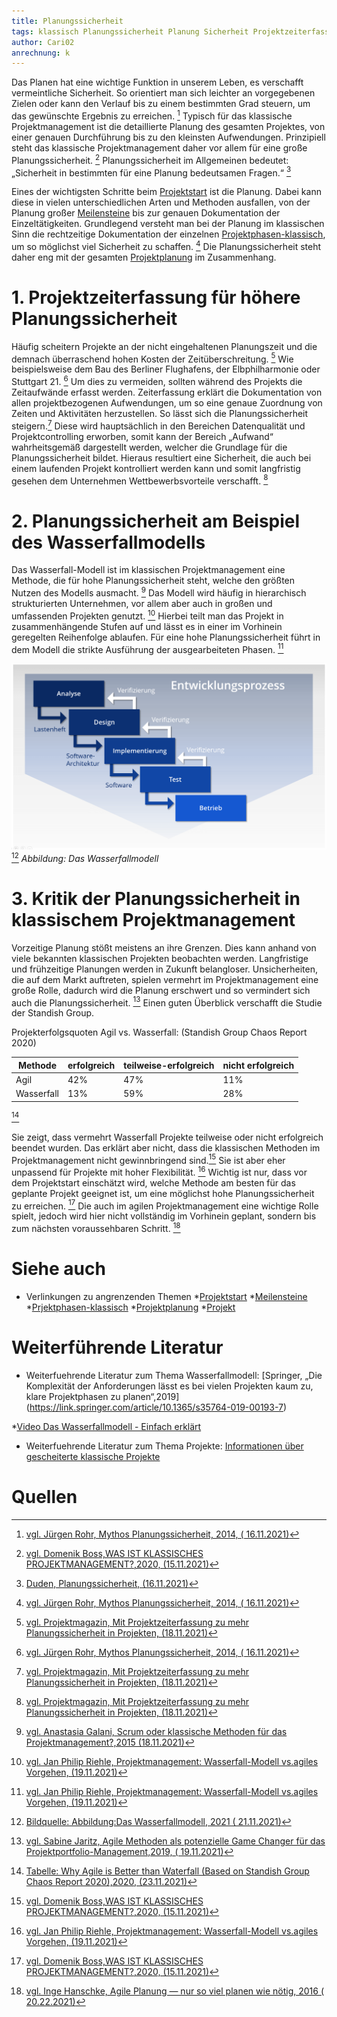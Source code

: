 ```yaml
---
title: Planungssicherheit
tags: klassisch Planungssicherheit Planung Sicherheit Projektzeiterfassung Wasserfallmodell
author: Cari02
anrechnung: k 
---
```


Das Planen hat eine wichtige Funktion in unserem Leben, es verschafft vermeintliche Sicherheit.
So orientiert man sich leichter an vorgegebenen Zielen oder kann den Verlauf bis zu einem bestimmten Grad steuern, 
um das gewünschte Ergebnis zu erreichen. [^1] 
Typisch für das klassische Projektmanagement ist die detaillierte Planung des gesamten Projektes, 
von einer genauen Durchführung bis zu den kleinsten Aufwendungen.
Prinzipiell steht das klassische Projektmanagement daher vor allem für eine große Planungssicherheit. [^2]
Planungssicherheit im Allgemeinen bedeutet: „Sicherheit in bestimmten für eine Planung bedeutsamen Fragen.“ [^3]


Eines der wichtigsten Schritte beim [Projektstart](Projektstart.md) ist die Planung. 
Dabei kann diese in vielen unterschiedlichen Arten und Methoden ausfallen, von der Planung großer [Meilensteine](Meilensteine.md) 
bis zur genauen Dokumentation der Einzeltätigkeiten. Grundlegend versteht man bei der Planung im klassischen Sinn die rechtzeitige 
Dokumentation der einzelnen [Projektphasen-klassisch](Projektphasen_klassisch.md), um so möglichst viel Sicherheit zu schaffen. [^1]
Die Planungssicherheit steht daher eng mit der gesamten [Projektplanung](Projektplanung.md) im Zusammenhang.


# 1.	Projektzeiterfassung für höhere Planungssicherheit

Häufig scheitern Projekte an der nicht eingehaltenen Planungszeit und die demnach überraschend hohen Kosten der Zeitüberschreitung. [^4]
Wie beispielsweise dem Bau des Berliner Flughafens, der Elbphilharmonie oder Stuttgart 21. [^1]
Um dies zu vermeiden, sollten während des Projekts die Zeitaufwände erfasst werden. 
Zeiterfassung erklärt die Dokumentation von allen projektbezogenen Aufwendungen, um so eine genaue Zuordnung von Zeiten und Aktivitäten herzustellen. 
So lässt sich die Planungssicherheit steigern.[^4]
Diese wird hauptsächlich in den Bereichen Datenqualität und Projektcontrolling erworben, 
somit kann der Bereich „Aufwand“ wahrheitsgemäß dargestellt werden, welcher die Grundlage für die Planungssicherheit bildet.
Hieraus resultiert eine Sicherheit, die auch bei einem laufenden Projekt kontrolliert werden kann und somit langfristig gesehen 
dem Unternehmen Wettbewerbsvorteile verschafft. [^4]

# 2.  Planungssicherheit am Beispiel des Wasserfallmodells

Das Wasserfall-Modell ist im klassischen Projektmanagement eine Methode, die für hohe Planungssicherheit steht, 
welche den größten Nutzen des Modells ausmacht. [^5]
Das Modell wird häufig in hierarchisch strukturierten Unternehmen, vor allem aber auch in großen und umfassenden Projekten genutzt. [^6]
Hierbei teilt man das Projekt in zusammenhängende Stufen auf und lässt es in einer im Vorhinein geregelten Reihenfolge ablaufen.
Für eine hohe Planungssicherheit führt in dem Modell die strikte Ausführung der ausgearbeiteten Phasen. [^6]

![Wasserfallmodell](Planungssicherheit/wasserfallmodell.png) [^9]
*Abbildung: Das Wasserfallmodell*

# 3.	Kritik der Planungssicherheit in klassischem Projektmanagement

Vorzeitige Planung stößt meistens an ihre Grenzen. Dies kann anhand von viele bekannten klassischen Projekten beobachten werden. 
Langfristige und frühzeitige Planungen werden in Zukunft belangloser. Unsicherheiten, die auf dem Markt auftreten, 
spielen vermehrt im Projektmanagement eine große Rolle, dadurch wird die Planung erschwert und so vermindert sich auch die Planungssicherheit. [^7]
Einen guten Überblick verschafft die Studie der Standish Group.

Projekterfolgsquoten Agil vs. Wasserfall: (Standish Group Chaos Report 2020)

| Methode       | erfolgreich   |   teilweise-erfolgreich  |   nicht erfolgreich  |
| ------------- | ------------- |--------------------------|----------------------|
| Agil          |      42%      |            47%           |          11%         |
| Wasserfall    |      13%      |            59%           |          28%         |
 
[^10]

Sie zeigt, dass vermehrt Wasserfall Projekte teilweise oder nicht erfolgreich beendet wurden.
Das erklärt aber nicht, dass die klassischen Methoden im Projektmanagement nicht gewinnbringend sind.[^2]
Sie ist aber eher unpassend für Projekte mit hoher Flexibilität. [^6]
Wichtig ist nur, dass vor dem Projektstart einschätzt wird, welche Methode am besten für das geplante Projekt geeignet ist, 
um eine möglichst hohe Planungssicherheit zu erreichen. [^2]
Die auch im agilen Projektmanagement eine wichtige Rolle spielt, jedoch wird hier nicht vollständig im Vorhinein geplant, 
sondern bis zum nächsten voraussehbaren Schritt. [^8]


# Siehe auch

* Verlinkungen zu angrenzenden Themen
*[Projektstart](Projektstart.md)
*[Meilensteine](Meilensteine.md)
*[Prjektphasen-klassisch](Projektphasen_klassisch.md)
*[Projektplanung](Projektplanung.md)
*[Projekt](Projekt.md)

# Weiterführende Literatur

* Weiterfuehrende Literatur zum Thema Wasserfallmodell: 
[Springer, „Die Komplexität der Anforderungen lässt es bei vielen Projekten kaum zu, klare Projektphasen zu planen“,2019]
(https://link.springer.com/article/10.1365/s35764-019-00193-7)

*[Video Das Wasserfallmodell - Einfach erklärt]( https://www.youtube.com/watch?v=YBwqVx2Prlk)
* Weiterfuehrende Literatur zum Thema Projekte: 
[Informationen über gescheiterte klassische Projekte]( http://projekt-manager.eu/gescheiterte-projekte.html)


# Quellen

[^1]: [vgl. Jürgen Rohr, Mythos Planungssicherheit, 2014, ( 16.11.2021)](https://books.google.de/books?hl=de&lr=&id=8XOQAwAAQBAJ&oi=fnd&pg=PA5&dq=Planungssicherheit+in+Projekten&ots=yVQHLggrPE&sig=XH8vEIV_nv5SkuaSuKd2qLMjToM#v=onepage&q&f=false)
[^2]: [vgl. Domenik Boss,WAS IST KLASSISCHES PROJEKTMANAGEMENT?,2020, (15.11.2021)](https://www.agile-heroes.de/magazine/was-ist-klassisches-projektmanagement/)
[^3]: [Duden, Planungssicherheit, (16.11.2021)](https://www.duden.de/rechtschreibung/Planungssicherheit)
[^4]: [vgl. Projektmagazin, Mit Projektzeiterfassung zu mehr Planungssicherheit in Projekten, (18.11.2021)](https://www.projektmagazin.de/artikel/mit-projektzeiterfassung-zu-mehr-planungssicherheit-projekten_77071)
[^5]: [vgl. Anastasia Galani, Scrum oder klassische Methoden für das Projektmanagement?,2015 (18.11.2021)](https://galaniprojects.de/2015/09/14/scrum-oder-klassische-methoden-fuer-das-projektmaangement/)
[^6]: [vgl. Jan Philip Riehle, Projektmanagement: Wasserfall-Modell vs.agiles Vorgehen, (19.11.2021)](https://www.pinuts.de/projektmanagement-wasserfall-modell-gegen-agiles-arbeiten)
[^7]: [vgl. Sabine Jaritz, Agile Methoden als potenzielle Game Changer für das Projektportfolio-Management,2019, ( 19.11.2021)](https://link.springer.com/chapter/10.1007/978-3-658-26260-0_6)
[^8]: [vgl. Inge Hanschke, Agile Planung — nur so viel planen wie nötig, 2016 ( 20.22.2021)](https://link.springer.com/article/10.1007/s35764-016-0063-1)
[^9]: [Bildquelle: Abbildung:Das Wasserfallmodell, 2021 ( 21.11.2021)](https://www.ionos.de/digitalguide/websites/web-entwicklung/wasserfallmodell/)
[^10]:[Tabelle: Why Agile is Better than Waterfall (Based on Standish Group Chaos Report 2020),2020, (23.11.2021)](https://vitalitychicago.com/blog/agile-projects-are-more-successful-traditional-projects/)
